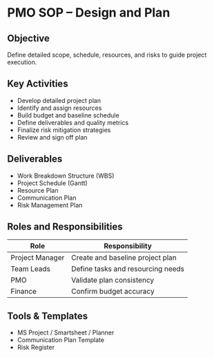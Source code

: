 # PMO SOP – Design and Plan

## Objective
Define detailed scope, schedule, resources, and risks to guide project execution.

## Key Activities
- Develop detailed project plan
- Identify and assign resources
- Build budget and baseline schedule
- Define deliverables and quality metrics
- Finalize risk mitigation strategies
- Review and sign off plan

## Deliverables
- Work Breakdown Structure (WBS)
- Project Schedule (Gantt)
- Resource Plan
- Communication Plan
- Risk Management Plan

## Roles and Responsibilities
| Role | Responsibility |
|------|----------------|
| Project Manager | Create and baseline project plan |
| Team Leads | Define tasks and resourcing needs |
| PMO | Validate plan consistency |
| Finance | Confirm budget accuracy |

## Tools & Templates
- MS Project / Smartsheet / Planner
- Communication Plan Template
- Risk Register